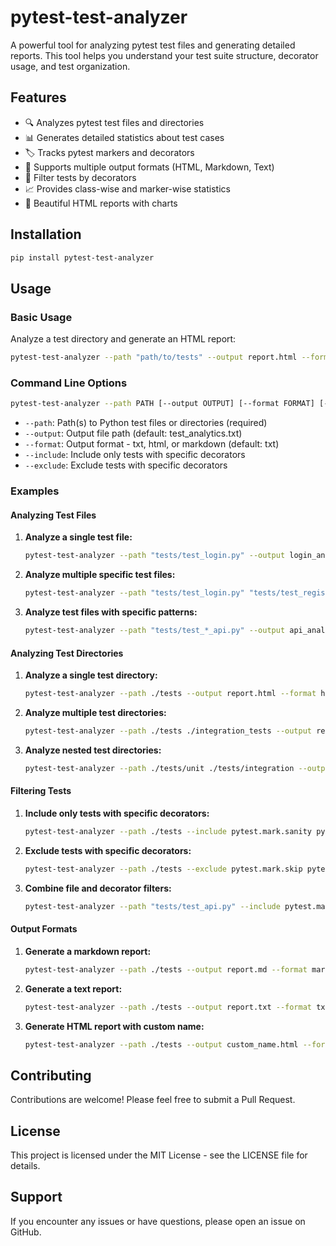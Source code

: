 # pytest-test-analyzer

A powerful tool for analyzing pytest test files and generating detailed reports. This tool helps you understand your test suite structure, decorator usage, and test organization.

## Features

- 🔍 Analyzes pytest test files and directories
- 📊 Generates detailed statistics about test cases
- 🏷️ Tracks pytest markers and decorators
- 📝 Supports multiple output formats (HTML, Markdown, Text)
- 🎯 Filter tests by decorators
- 📈 Provides class-wise and marker-wise statistics
- 🎨 Beautiful HTML reports with charts

## Installation

```bash
pip install pytest-test-analyzer
```

## Usage

### Basic Usage

Analyze a test directory and generate an HTML report:

```bash
pytest-test-analyzer --path "path/to/tests" --output report.html --format html
```

### Command Line Options

```bash
pytest-test-analyzer --path PATH [--output OUTPUT] [--format FORMAT] [--include INCLUDE] [--exclude EXCLUDE]
```

- `--path`: Path(s) to Python test files or directories (required)
- `--output`: Output file path (default: test_analytics.txt)
- `--format`: Output format - txt, html, or markdown (default: txt)
- `--include`: Include only tests with specific decorators
- `--exclude`: Exclude tests with specific decorators

### Examples

#### Analyzing Test Files

1. **Analyze a single test file:**
   ```bash
   pytest-test-analyzer --path "tests/test_login.py" --output login_analysis.html --format html
   ```

2. **Analyze multiple specific test files:**
   ```bash
   pytest-test-analyzer --path "tests/test_login.py" "tests/test_registration.py" --output auth_analysis.html
   ```

3. **Analyze test files with specific patterns:**
   ```bash
   pytest-test-analyzer --path "tests/test_*_api.py" --output api_analysis.html
   ```

#### Analyzing Test Directories

1. **Analyze a single test directory:**
   ```bash
   pytest-test-analyzer --path ./tests --output report.html --format html
   ```

2. **Analyze multiple test directories:**
   ```bash
   pytest-test-analyzer --path ./tests ./integration_tests --output report.html
   ```

3. **Analyze nested test directories:**
   ```bash
   pytest-test-analyzer --path ./tests/unit ./tests/integration --output nested_analysis.html
   ```

#### Filtering Tests

1. **Include only tests with specific decorators:**
   ```bash
   pytest-test-analyzer --path ./tests --include pytest.mark.sanity pytest.mark.regression
   ```

2. **Exclude tests with specific decorators:**
   ```bash
   pytest-test-analyzer --path ./tests --exclude pytest.mark.skip pytest.mark.xfail
   ```

3. **Combine file and decorator filters:**
   ```bash
   pytest-test-analyzer --path "tests/test_api.py" --include pytest.mark.smoke --output api_smoke.html
   ```

#### Output Formats

1. **Generate a markdown report:**
   ```bash
   pytest-test-analyzer --path ./tests --output report.md --format markdown
   ```

2. **Generate a text report:**
   ```bash
   pytest-test-analyzer --path ./tests --output report.txt --format txt
   ```

3. **Generate HTML report with custom name:**
   ```bash
   pytest-test-analyzer --path ./tests --output custom_name.html --format html
   ```

## Contributing

Contributions are welcome! Please feel free to submit a Pull Request.

## License

This project is licensed under the MIT License - see the LICENSE file for details.

## Support

If you encounter any issues or have questions, please open an issue on GitHub. 